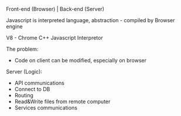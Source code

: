 Front-end (Browser) | Back-end (Server)

Javascript is interpreted language, abstraction - compiled by Browser engine

V8 - Chrome C++ Javascript Interpretor

The problem: 
 - Code on client can be modified, especially on browser

Server (Logic):
 - API communications
 - Connect to DB
 - Routing
 - Read&Write files from remote computer
 - Services communications